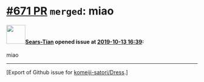 # [\#671 PR](https://github.com/komeiji-satori/Dress/pull/671) `merged`: miao

#### <img src="https://avatars.githubusercontent.com/u/37389486?u=a95d310d5cce6bb51d7dd41dba5764f06d8915d1&v=4" width="50">[Sears-Tian](https://github.com/Sears-Tian) opened issue at [2019-10-13 16:39](https://github.com/komeiji-satori/Dress/pull/671):

miao




-------------------------------------------------------------------------------



[Export of Github issue for [komeiji-satori/Dress](https://github.com/komeiji-satori/Dress).]
